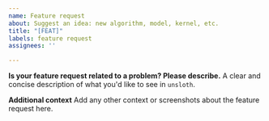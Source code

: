 ```yaml
---
name: Feature request
about: Suggest an idea: new algorithm, model, kernel, etc.
title: "[FEAT]"
labels: feature request
assignees: ''

---
```


**Is your feature request related to a problem? Please describe.**
A clear and concise description of what you'd like to see in `unsloth`.

**Additional context**
Add any other context or screenshots about the feature request here.

